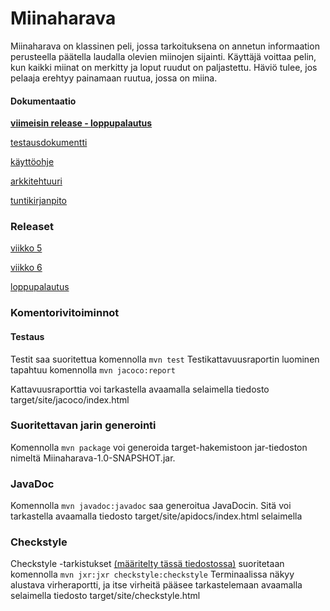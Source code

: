 # Miinaharava
Miinaharava on klassinen peli, jossa tarkoituksena on annetun informaation perusteella päätella laudalla olevien miinojen sijainti. Käyttäjä voittaa pelin, kun kaikki miinat on merkitty ja loput ruudut on paljastettu. Häviö tulee, jos pelaaja erehtyy painamaan ruutua, jossa on miina.

#### Dokumentaatio

**[viimeisin release - loppupalautus](https://github.com/fir3porkkana/ot-harjoitustyo/releases/tag/1.02)**

[testausdokumentti](https://github.com/fir3porkkana/ot-harjoitustyo/blob/master/dokumentaatio/testaus.md)

[käyttöohje](https://github.com/fir3porkkana/ot-harjoitustyo/blob/master/dokumentaatio/kayttoohje.md)

[arkkitehtuuri](https://github.com/fir3porkkana/ot-harjoitustyo/blob/master/dokumentaatio/arkkitehtuuri.md)

[tuntikirjanpito](https://github.com/fir3porkkana/ot-harjoitustyo/blob/master/dokumentaatio/tuntikirjanpito.md)

### Releaset

[viikko 5](https://github.com/fir3porkkana/ot-harjoitustyo/releases/tag/viikko5)

[viikko 6](https://github.com/fir3porkkana/ot-harjoitustyo/releases/tag/1.01)

[loppupalautus](https://github.com/fir3porkkana/ot-harjoitustyo/releases/tag/1.02)


### Komentorivitoiminnot

#### Testaus 

Testit saa suoritettua komennolla
`mvn test`
Testikattavuusraportin luominen tapahtuu komennolla
`mvn jacoco:report`

Kattavuusraporttia voi tarkastella avaamalla selaimella tiedosto target/site/jacoco/index.html


### Suoritettavan jarin generointi

Komennolla
`mvn package`
voi generoida target-hakemistoon jar-tiedoston nimeltä Miinaharava-1.0-SNAPSHOT.jar.

### JavaDoc

Komennolla
`mvn javadoc:javadoc`
saa generoitua JavaDocin. Sitä voi tarkastella avaamalla tiedosto target/site/apidocs/index.html selaimella

### Checkstyle

Checkstyle -tarkistukset [(määritelty tässä tiedostossa)](https://github.com/fir3porkkana/ot-harjoitustyo/blob/master/Miinaharava/checkstyle.xml) suoritetaan komennolla 
`mvn jxr:jxr checkstyle:checkstyle`
Terminaalissa näkyy alustava virheraportti, ja itse virheitä pääsee tarkastelemaan avaamalla selaimella tiedosto target/site/checkstyle.html
